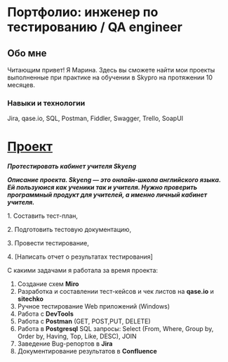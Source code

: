 # Портфолио: инженер по тестированию / QA engineer  

## Обо мне

Читающим привет! Я Марина. Здесь вы сможете найти мои проекты выполненные при практике на обучении в Skypro на протяжении 10 месяцев.

### Навыки и технологии

Jira, qase.io, SQL, Postman, Fiddler, Swagger, Trello,
SoapUI


# [Проект](https://www.notion.so/Skyeng-ceffecb6676c4cc69a70c0f73c33e028?pvs=4)

***Протестировать кабинет учителя Skyeng***

***Описание проекта. Skyeng — это онлайн-школа английского языка. Ей пользуюися как ученики так и учителя. Нужно проверить программный продукт для учителей, а именно личный кабинет учителя.***

1️. Составить тест-план,

2️. Подготовить тестовую документацию,

3️. Провести тестирование,

4️. [Написать отчет о результатах тестирования]


С какими задачами я работала за время проекта:

1. Создание схем **Miro**
2. Разработка и составлении тест-кейсов и чек листов на **qase.io** и **sitechko**
3. Ручное тестирование Web приложений (Windows)
4. Работа с **DevTools**
5. Работа с **Postman** (GET, POST,PUT, DELETE)
6. Работа в **Postgresql** SQL запросы: Select (From, Where, Group by, Order by, Having, Top, Like, DESC), JOIN 
7. Заведение Bug-репортов в **Jira**
8. Документирование результатов в **Confluence**


